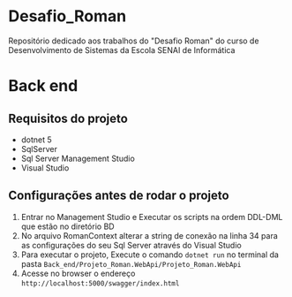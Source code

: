 # Desafio_Roman
Repositório dedicado aos trabalhos do "Desafio Roman" do curso de Desenvolvimento de Sistemas da Escola SENAI de Informática


# Back end
## Requisitos do projeto
- dotnet 5
- SqlServer
- Sql Server Management Studio
- Visual Studio

## Configurações antes de rodar o projeto
1. Entrar no Management Studio e Executar os scripts na ordem DDL-DML que estão no diretório BD
2. No arquivo RomanContext alterar a string de conexão na linha 34 para as configurações do seu Sql Server através do Visual Studio
3. Para executar o projeto, Execute o comando `dotnet run` no terminal da pasta `Back_end/Projeto_Roman.WebApi/Projeto_Roman.WebApi`
4. Acesse no browser o endereço `http://localhost:5000/swagger/index.html`
